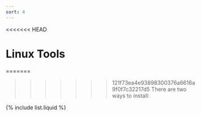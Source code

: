 ```yaml
---
sort: 4
---
```


<<<<<<< HEAD
# Linux Tools

=======
>>>>>>> 121f73ea4e93898300376a6616a9f0f7c32217d5
There are two ways to install:

{% include list.liquid %}

